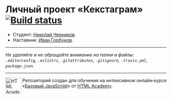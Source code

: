 # Личный проект «Кекстаграм» [![Build status][travis-image]][travis-url]

* Студент: [Николай Черников](https://up.htmlacademy.ru/javascript/10/user/154179).
* Наставник: [Иван Горбунов](https://htmlacademy.ru/profile/id470365).

---

_Не удаляйте и не обращайте внимание на папки и файлы:_<br>
_`.editorconfig`, `.eslintrc`, `.gitattributes`, `.gitignore`, `.travis.yml`, `package.json`._

---

<a href="https://htmlacademy.ru/intensive/javascript"><img align="left" width="50" height="50" title="HTML Academy" src="https://up.htmlacademy.ru/static/img/intensive/javascript/logo-for-github.svg"></a>

Репозиторий создан для обучения на интенсивном онлайн‑курсе «[Базовый JavaScript](https://htmlacademy.ru/intensive/javascript)» от [HTML Academy](https://htmlacademy.ru).

[travis-image]: https://travis-ci.org/htmlacademy-javascript/154179-kekstagram.svg?branch=master
[travis-url]: https://travis-ci.org/htmlacademy-javascript/154179-kekstagram
